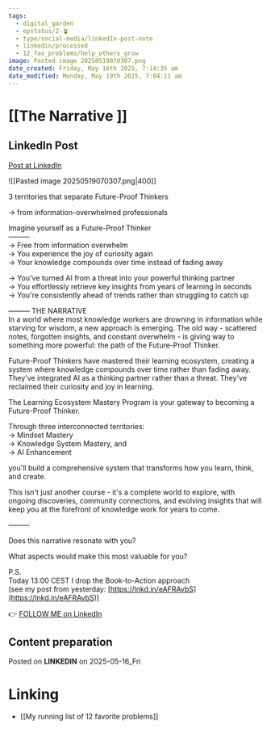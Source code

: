 ```yaml
---
tags:
  - digital_garden
  - epstatus/2-🪴
  - type/social-media/linkedIn-post-note
  - linkedin/processed
  - 12_fav_problems/help_others_grow
image: Pasted image 20250519070307.png
date_created: Friday, May 16th 2025, 7:14:35 am
date_modified: Monday, May 19th 2025, 7:04:11 am
---
```

# [[The Narrative ]]
## LinkedIn Post
[Post at LinkedIn](https://www.linkedin.com/posts/sebastiankamilli_3-territories-that-separate-future-proof-activity-7329023096743460864-Lpq_?utm_source=share&utm_medium=member_desktop&rcm=ACoAAA1M1pkBgWCYPhT45EpfLiHzViQqRWNCIv4)

![[Pasted image 20250519070307.png|400]]

3 territories that separate Future-Proof Thinkers  
  
→ from information-overwhelmed professionals  
  
Imagine yourself as a Future-Proof Thinker  
———  
→ Free from information overwhelm  
→ You experience the joy of curiosity again  
→ Your knowledge compounds over time instead of fading away  
  
→ You've turned AI from a threat into your powerful thinking partner  
→ You effortlessly retrieve key insights from years of learning in seconds  
→ You're consistently ahead of trends rather than struggling to catch up  

——— THE NARRATIVE  
In a world where most knowledge workers are drowning in information while starving for wisdom, a new approach is emerging. The old way - scattered notes, forgotten insights, and constant overwhelm - is giving way to something more powerful: the path of the Future-Proof Thinker.  
  
Future-Proof Thinkers have mastered their learning ecosystem, creating a system where knowledge compounds over time rather than fading away. They've integrated AI as a thinking partner rather than a threat. They've reclaimed their curiosity and joy in learning.  
  
The Learning Ecosystem Mastery Program is your gateway to becoming a Future-Proof Thinker.  
  
Through three interconnected territories:  
→ Mindset Mastery  
→ Knowledge System Mastery, and  
→ AI Enhancement  
  
you'll build a comprehensive system that transforms how you learn, think, and create.  
  
This isn't just another course - it's a complete world to explore, with ongoing discoveries, community connections, and evolving insights that will keep you at the forefront of knowledge work for years to come.  
  
———  

Does this narrative resonate with you?  
  
What aspects would make this most valuable for you?  

P.S.  
Today 13:00 CEST I drop the Book-to-Action approach  
(see my post from yesterday: [https://lnkd.in/eAFRAvbS](https://lnkd.in/eAFRAvbS))

👉 [FOLLOW ME on LinkedIn](https://www.linkedin.com/comm/mynetwork/discovery-see-all?usecase=PEOPLE_FOLLOWS&followMember=sebastiankamilli)

## Content preparation

Posted on **LINKEDIN** on 2025-05-16_Fri
# Linking
+ [[My running list of 12 favorite problems]]